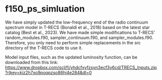 # f150_ps_simluation
We have simply updated the low-frequency end of the radio continuum spectrum model in T-RECS (Bonaldi et al., 2018) based on the latest star catalog (Best et al., 2023).
We have made simple modifications to T-RECS' random_modules.f90, sampler_continuum.f90, and sampler_modules.f90.   Therefore, you only need to perform simple replacements in the src directory of the T-RECS code to use it.

Model input files, such as the updated luminosity function, can be downloaded from this link: https://www.dropbox.com/scl/fi/yhdcfxyfzsyn3ecf3y6cd/TRECS_Inputs.zip?rlkey=kiz2h7xo9poqpzso86hj4e284&dl=0
